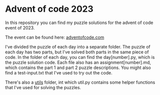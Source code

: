# Advent of code 2023

In this repository you can find my puzzle solutions for the advent of code event of 2023.

The event can be found here: [adventofcode.com](https://adventofcode.com)

I've divided the puzzle of each day into a separate folder. The puzzle of each day has two parts, but I've solved both parts in the same piece of code. In the folder of each day, you can find the day[number].py, which is the puzzle solution code. Each file also has an assignment[number].md, which contains the part 1 and part 2 puzzle descriptions. You might also find a test-input.txt that I've used to try out the code.

There's also a [utils](utils) folder, int which util.py contains some helper functions that I've used for solving the puzzles.